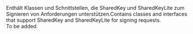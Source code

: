 <Namespace Name="Microsoft.WindowsAzure.Storage.Auth.Protocol">
  <Docs>
    <summary><span data-ttu-id="46bb0-101">Enthält Klassen und Schnittstellen, die SharedKey und SharedKeyLite zum Signieren von Anforderungen unterstützen.</span><span class="sxs-lookup"><span data-stu-id="46bb0-101">Contains classes and interfaces that support SharedKey and SharedKeyLite for signing requests.</span></span></summary> 
    <remarks>To be added.</remarks>
  </Docs>
</Namespace>
